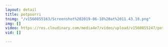 ```yaml
---
layout: detail
title: potpourri
tnimg: "/v1560855163/Screenshot%202019-06-18%20at%2011.43.10.png"
img: []
video: https://res.cloudinary.com/media4e7/video/upload/v1560855247/potpourri_gd64o0.mp4
vid: []

---
```

